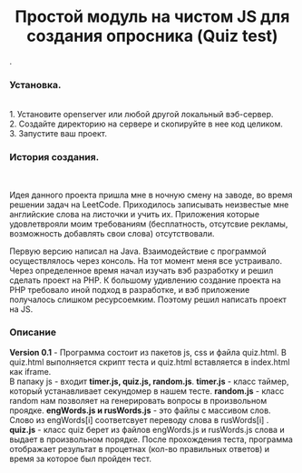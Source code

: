 <h1 align="center">Простой модуль на чистом JS для создания опросника (Quiz test) </h1>
<p>.
  <h3>Установка.</h3><br>
  1. Установите openserver или любой другой локальный вэб-сервер.<br>
  2. Создайте директорию на сервере и скопируйте в нее код целиком.<br>
  3. Запустите ваш проект.
</p>
<p>
  <h3>История создания.</h3><br>
  <p>Идея данного проекта пришла мне в ночную смену на заводе, во время решении задач на LeetCode. Приходилось записывать неизвестые мне английские слова на листочки и учить их. Приложения которые удовлетврояли моим требованиям (бесплатность, отсутсвие рекламы, возможность добавлять свои слова)  отсутствовали.</p>
  Первую версию  написал на Java. Взаимодействие с программой осуществлялось через консоль. На тот момент меня все устраивало. Через определенное время начал изучать вэб разработку и решил сделать проект на РНР. К большому удивлению создание проекта на РНР требовало иной подход в разработке, и вэб приложение получалось слишком ресурсоемким. Поэтому решил написать проект на JS.
</p>

<p>
  <h3>Описание</h3>
  <p><span style="font-weight: bold;">Version 0.1</span> - Программа состоит из пакетов js, css и файла quiz.html. В quiz.html выполняется скрипт теста и quiz.html вставляется в index.html как iframe.<br>
    <span weight="bold">B папаку js</span> - входит <span style="font-weight: bold;">timer.js, quiz.js, random.js</span>.
    <span style="font-weight: bold;">timer.js</span> - класс таймер, который устанавливает секундомер в нашем тесте.
    <span style="font-weight: bold;">random.js</span> - класс random нам позволяет на генерировать вопросы в произвольном проядке.
    <span style="font-weight: bold;">engWords.js и rusWords.js</span> - это файлы с массивом слов. Слово из engWords[i] соответсвует переводу слова в rusWords[i] .
    <span style="font-weight: bold;">quiz.js</span> - класс quiz берет из файлов engWords.js и rusWords.js слова и выдает в произвольном порядке. После прохождения теста, программа отображает результат в процетнах (кол-во правильных ответов) и время за которое был пройден тест.
  </p>
  
</p>

